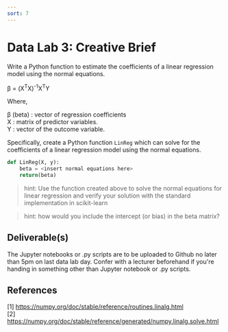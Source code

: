 ```yaml
---
sort: 7
---
```


# Data Lab 3: Creative Brief

Write a Python function to estimate the coefficients of a linear regression model using the normal equations.

&beta; = (X<sup>T</sup>X)<sup>-1</sup>X<sup>T</sup>Y

Where,

&beta; (beta) : vector of regression coefficients <br>
X : matrix of predictor variables. <br>
Y : vector of the outcome variable. <br>


Specifically, create a Python function ```LinReg``` which can solve for the coefficients of
a linear regression model using the normal equations.

```python
def LinReg(X, y):
    beta = <insert normal equations here>
    return(beta)
```

> hint: Use the function created above to solve the normal equations for linear regression and verify your solution with the standard implementation in scikit-learn

> hint: how would you include the intercept (or bias) in the beta matrix?

## Deliverable(s)

The Jupyter notebooks or .py scripts are to be uploaded to Github no later than 5pm on last data lab day. Confer with a lecturer beforehand if you're handing in something other than Jupyter notebook or .py scripts.

## References
<a id="1">[1]</a>
<https://numpy.org/doc/stable/reference/routines.linalg.html>
<br>
<a id="2">[2]</a>
<https://numpy.org/doc/stable/reference/generated/numpy.linalg.solve.html>
<br>
